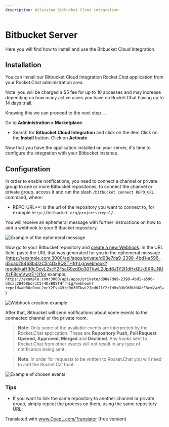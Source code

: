 ```yaml
---
description: Atlassian Bitbucket Cloud integration
---
```


# Bitbucket Server

Here you will find how to install and use the Bitbucket Cloud Integration.

## Installation

You can install our Bitbucket Cloud Integration Rocket.Chat application from your Rocket.Chat administration area. 

Note: you will be charged a $5 fee for up to 10 accesses and may increase depending on how many active users you have on Rocket.Chat having up to 14 days triall.

Knowing this we can proceed to the next step ...

Go to **Administration &gt; Marketplace**.
* Search for **Bitbucket Cloud Integration** and click on the item
Click on the **Install** button.
Click on **Activate**

Now that you have the application installed on your server, it's time to configure the integration with your Bitbucket instance.

## Configuration

In order to enable notifications, you need to connect a channel or private group to one or more Bitbucket repositories; to connect the channel or private group, access it and run the slash `/bitbucket connect REPO_URL` command, where:

* REPO_URL**: is the url of the repository you want to connect to, for example `http://bitbucket.org/projects/repo1/`.

You will receive an ephemeral message with further instructions on how to add a webhook to your Bitbucket repository.

![Example of the ephemeral message](.../.../...gitbook/assets/image1%20%281%29.png)

Now go to your Bitbucket repository and [create a new Webhook](https://confluence.atlassian.com/bitbucketserver/managing-webhooks-in-bitbucket-server-938025878.html). In the URL field, paste the URL that was generated for you in the ephemeral message {https://example.com:3000/api/apps/private/d98e7da9-2398-4bd1-a596-d5cac28468bd/zC5r4DxBQSTHfrhLg/webhook?repoId=aHR0cDovL2xcY2FsaG9zdDo30TkwL2Jpd6J1Y2t1dHxQUk9KRUNUXzF8cmVwzE=}(for example, `https://example.com:3000/api/apps/private/d98e7da9-2398-4bd1-a596-d5cac28468bd/zC5r4DxBQSTHfrhLg/webhook?repoId=aHR0cDovL2xcY2FsaG9zdDo30TkwL2Jpd6J1Y2t1dHxQUk9KRUNUXzF8cmVwzE=`)

![Webhook creation example](.../.../...gitbook/assets/image2%20%20%281%29.png)

After that, Bitbucket will send notifications about some events to the connected channel or the private room.

> **Note**: Only some of the available events are interpreted by the Rocket.Chat application. These are **Repository Push, Pull Request Opened, Approved, Merged** and **Declined**. Any hooks sent to Rocket.Chat from other events will not result in any type of notification being sent.

> **Note**: In order for requests to be written to Rocket.Chat you will need to add the Rocket.Cat boot.

![Example of chosen events](.../.../...gitbook/assets/image3.png)

### Tips

* If you want to link the same repository to another channel or private group, simply repeat the process on them, using the same repository URL;





Translated with www.DeepL.com/Translator (free version)

